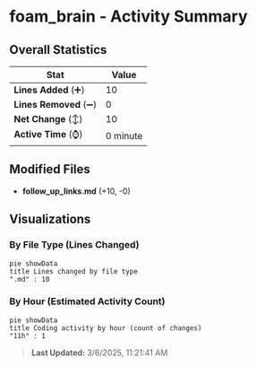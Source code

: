 # foam_brain - Activity Summary 

## Overall Statistics

| Stat                   | Value                                                             |
| ---------------------- | ----------------------------------------------------------------- |
| **Lines Added** (➕)   | 10                                          |
| **Lines Removed** (➖) | 0                                        |
| **Net Change** (↕)    | 10                |
| **Active Time** (⌚)   | 0 minute |


## Modified Files
- **follow_up_links.md** (+10, -0)

## Visualizations

### By File Type (Lines Changed)

```mermaid
pie showData
title Lines changed by file type
".md" : 10
```

### By Hour (Estimated Activity Count)

```mermaid
pie showData
title Coding activity by hour (count of changes)
"11h" : 1
```


> **Last Updated:** 3/6/2025, 11:21:41 AM